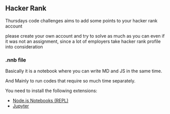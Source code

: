 ## Hacker Rank

Thursdays code challenges aims to add some points to your hacker rank account

please create your own account and try to solve as much as you can even if it was not an assignment, since
a lot of employers take hacker rank profile into consideration

### .nnb file

Basically it is a notebook where you can write MD and JS in the same time.

And Mainly to run codes that require so much time separately.

You need to install the following extensions:

- [Node.js Notebooks (REPL)](https://marketplace.visualstudio.com/items?itemName=donjayamanne.typescript-notebook)
- [Jupyter](https://marketplace.visualstudio.com/items?itemName=ms-toolsai.jupyter)